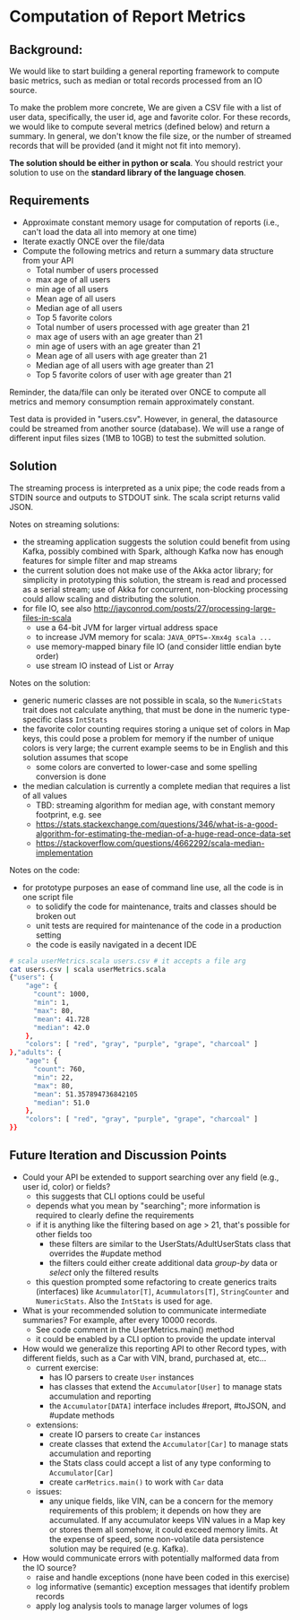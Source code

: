 # Computation of Report Metrics

## Background:

 We would like to start building a general reporting framework to compute basic metrics, such
 as median or total records processed from an IO source.

 To make the problem more concrete, We are given a CSV file with a list of user data, specifically,
 the user id, age and favorite color. For these records, we would like to compute several metrics
 (defined below) and return a summary. In general, we don't know the file size, or the number of
 streamed records that will be provided (and it might not fit into memory).

**The solution should be either in python or scala**. You should restrict your solution to use on
  the **standard library of the language chosen**.

## Requirements

- Approximate constant memory usage for computation of reports
  (i.e., can't load the data all into memory at one time)
- Iterate exactly ONCE over the file/data
- Compute the following metrics and return a summary data structure from your API
  - Total number of users processed
  - max age of all users
  - min age of all users
  - Mean age of all users
  - Median age of all users
  - Top 5 favorite colors
  - Total number of users processed with age greater than 21
  - max age of users with an age greater than 21
  - min age of users with an age greater than 21
  - Mean age of all users with age greater than 21
  - Median age of all users with age greater than 21
  - Top 5 favorite colors of user with age greater than 21

Reminder, the data/file can only be iterated over ONCE to compute all metrics and
memory consumption remain approximately constant.

Test data is provided in "users.csv". However, in general, the datasource could be streamed from
another source (database). We will use a range of different input files sizes (1MB to 10GB) to
test the submitted solution.

## Solution

The streaming process is interpreted as a unix pipe; the code reads from a STDIN source
and outputs to STDOUT sink.  The scala script returns valid JSON.

Notes on streaming solutions:
 - the streaming application suggests the solution could benefit from using
   Kafka, possibly combined with Spark, although Kafka now has enough features for
   simple filter and map streams
 - the current solution does not make use of the Akka actor library; for simplicity
   in prototyping this solution, the stream is read and processed as a serial stream;
   use of Akka for concurrent, non-blocking processing could allow scaling and distributing
   the solution.
 - for file IO, see also http://jayconrod.com/posts/27/processing-large-files-in-scala
   - use a 64-bit JVM for larger virtual address space
   - to increase JVM memory for scala: `JAVA_OPTS=-Xmx4g scala ...`
   - use memory-mapped binary file IO (and consider little endian byte order)
   - use stream IO instead of List or Array

Notes on the solution:
 - generic numeric classes are not possible in scala, so the `NumericStats` trait does not
   calculate anything, that must be done in the numeric type-specific class `IntStats`
 - the favorite color counting requires storing a unique set of colors in Map keys, this
   could pose a problem for memory if the number of unique colors is very large; the
   current example seems to be in English and this solution assumes that scope
   - some colors are converted to lower-case and some spelling conversion is done
 - the median calculation is currently a complete median that requires a list of all values
   - TBD: streaming algorithm for median age, with constant memory footprint, e.g. see
   - https://stats.stackexchange.com/questions/346/what-is-a-good-algorithm-for-estimating-the-median-of-a-huge-read-once-data-set
   - https://stackoverflow.com/questions/4662292/scala-median-implementation

Notes on the code:
 - for prototype purposes an ease of command line use, all the code is in one script file
   - to solidify the code for maintenance, traits and classes should be broken out
   - unit tests are required for maintenance of the code in a production setting
   - the code is easily navigated in a decent IDE

```bash
# scala userMetrics.scala users.csv # it accepts a file arg
cat users.csv | scala userMetrics.scala 
{"users": {
    "age": {
      "count": 1000,
      "min": 1,
      "max": 80,
      "mean": 41.728
      "median": 42.0
    },
    "colors": [ "red", "gray", "purple", "grape", "charcoal" ]
},"adults": {
    "age": {
      "count": 760,
      "min": 22,
      "max": 80,
      "mean": 51.357894736842105
      "median": 51.0
    },
    "colors": [ "red", "gray", "purple", "grape", "charcoal" ]
}}
```


## Future Iteration and Discussion Points

- Could your API be extended to support searching over any field (e.g., user id, color) or fields?
  - this suggests that CLI options could be useful
  - depends what you mean by "searching"; more information is required to clearly define the requirements
  - if it is anything like the filtering based on age > 21, that's possible for other fields too
    - these filters are similar to the UserStats/AdultUserStats class that overrides the #update method
    - the filters could either create additional data *group-by* data or *select* only the filtered results
  - this question prompted some refactoring to create generics traits (interfaces) like `Acummulator[T]`,
    `Acummulators[T]`, `StringCounter` and `NumericStats`.  Also the `IntStats` is used for age.
- What is your recommended solution to communicate intermediate summaries? For example, after every 10000 records.
  - See code comment in the UserMetrics.main() method
  - it could be enabled by a CLI option to provide the update interval
- How would we generalize this reporting API to other Record types, with different fields, such as a
  Car with VIN, brand, purchased at, etc...
  - current exercise:
    - has IO parsers to create `User` instances
    - has classes that extend the `Accumulator[User]` to manage stats accumulation and reporting
    - the `Accumulator[DATA]` interface includes #report, #toJSON, and #update methods
  - extensions:
    - create IO parsers to create `Car` instances
    - create classes that extend the `Accumulator[Car]` to manage stats accumulation and reporting
    - the Stats class could accept a list of any type conforming to `Accumulator[Car]`
    - create `carMetrics.main()` to work with `Car` data
  - issues:
    - any unique fields, like VIN, can be a concern for the memory requirements of this problem; it
      depends on how they are accumulated.  If any accumulator keeps VIN values in a Map key or stores
      them all somehow, it could exceed memory limits.  At the expense of speed, some non-volatile
      data persistence solution may be required (e.g. Kafka).
- How would communicate errors with potentially malformed data from the IO source?
  - raise and handle exceptions (none have been coded in this exercise)
  - log informative (semantic) exception messages that identify problem records
  - apply log analysis tools to manage larger volumes of logs

